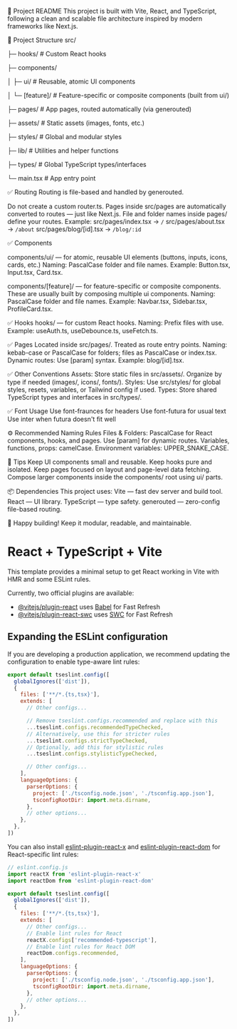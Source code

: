 📘 Project README
This project is built with Vite, React, and TypeScript, following a clean and scalable file architecture inspired by modern frameworks like Next.js.

📂 Project Structure
src/
 
 ├─ hooks/               # Custom React hooks
 
 ├─ components/
 
 │   ├─ ui/              # Reusable, atomic UI components
 
 │   └─ [feature]/       # Feature-specific or composite components (built from ui/)
 
 ├─ pages/               # App pages, routed automatically (via generouted)
 
 ├─ assets/              # Static assets (images, fonts, etc.)
 
 ├─ styles/              # Global and modular styles
 
 ├─ lib/                 # Utilities and helper functions
 
 ├─ types/               # Global TypeScript types/interfaces

 └─ main.tsx             # App entry point

✅ Routing
Routing is file-based and handled by generouted.

Do not create a custom router.ts. Pages inside src/pages are automatically converted to routes — just like Next.js.
File and folder names inside pages/ define your routes.
Example:
src/pages/index.tsx       → `/`
src/pages/about.tsx       → `/about`
src/pages/blog/[id].tsx   → `/blog/:id`

✅ Components

components/ui/ — for atomic, reusable UI elements (buttons, inputs, icons, cards, etc.)
Naming: PascalCase folder and file names.
Example: Button.tsx, Input.tsx, Card.tsx.

components/[feature]/ — for feature-specific or composite components.
These are usually built by composing multiple ui components.
Naming: PascalCase folder and file names.
Example: Navbar.tsx, Sidebar.tsx, ProfileCard.tsx.

✅ Hooks
hooks/ — for custom React hooks.
Naming: Prefix files with use.
Example: useAuth.ts, useDebounce.ts, useFetch.ts.

✅ Pages
Located inside src/pages/.
Treated as route entry points.
Naming: kebab-case or PascalCase for folders; files as PascalCase or index.tsx.
Dynamic routes: Use [param] syntax.
Example: blog/[id].tsx.

✅ Other Conventions
Assets: Store static files in src/assets/. Organize by type if needed (images/, icons/, fonts/).
Styles: Use src/styles/ for global styles, resets, variables, or Tailwind config if used.
Types: Store shared TypeScript types and interfaces in src/types/.

✅ Font Usage
Use font-fraunces for headers
Use font-futura for usual text
Use inter when futura doesn't fit well

⚙️ Recommended Naming Rules
Files & Folders: PascalCase for React components, hooks, and pages. Use [param] for dynamic routes.
Variables, functions, props: camelCase.
Environment variables: UPPER_SNAKE_CASE.

🧩 Tips
Keep UI components small and reusable.
Keep hooks pure and isolated.
Keep pages focused on layout and page-level data fetching.
Compose larger components inside the components/ root using ui/ parts.

📦 Dependencies
This project uses:
Vite — fast dev server and build tool.
React — UI library.
TypeScript — type safety.
generouted — zero-config file-based routing.

🚀 Happy building!
Keep it modular, readable, and maintainable.



# React + TypeScript + Vite

This template provides a minimal setup to get React working in Vite with HMR and some ESLint rules.

Currently, two official plugins are available:

- [@vitejs/plugin-react](https://github.com/vitejs/vite-plugin-react/blob/main/packages/plugin-react) uses [Babel](https://babeljs.io/) for Fast Refresh
- [@vitejs/plugin-react-swc](https://github.com/vitejs/vite-plugin-react/blob/main/packages/plugin-react-swc) uses [SWC](https://swc.rs/) for Fast Refresh

## Expanding the ESLint configuration

If you are developing a production application, we recommend updating the configuration to enable type-aware lint rules:

```js
export default tseslint.config([
  globalIgnores(['dist']),
  {
    files: ['**/*.{ts,tsx}'],
    extends: [
      // Other configs...

      // Remove tseslint.configs.recommended and replace with this
      ...tseslint.configs.recommendedTypeChecked,
      // Alternatively, use this for stricter rules
      ...tseslint.configs.strictTypeChecked,
      // Optionally, add this for stylistic rules
      ...tseslint.configs.stylisticTypeChecked,

      // Other configs...
    ],
    languageOptions: {
      parserOptions: {
        project: ['./tsconfig.node.json', './tsconfig.app.json'],
        tsconfigRootDir: import.meta.dirname,
      },
      // other options...
    },
  },
])
```

You can also install [eslint-plugin-react-x](https://github.com/Rel1cx/eslint-react/tree/main/packages/plugins/eslint-plugin-react-x) and [eslint-plugin-react-dom](https://github.com/Rel1cx/eslint-react/tree/main/packages/plugins/eslint-plugin-react-dom) for React-specific lint rules:

```js
// eslint.config.js
import reactX from 'eslint-plugin-react-x'
import reactDom from 'eslint-plugin-react-dom'

export default tseslint.config([
  globalIgnores(['dist']),
  {
    files: ['**/*.{ts,tsx}'],
    extends: [
      // Other configs...
      // Enable lint rules for React
      reactX.configs['recommended-typescript'],
      // Enable lint rules for React DOM
      reactDom.configs.recommended,
    ],
    languageOptions: {
      parserOptions: {
        project: ['./tsconfig.node.json', './tsconfig.app.json'],
        tsconfigRootDir: import.meta.dirname,
      },
      // other options...
    },
  },
])
```
